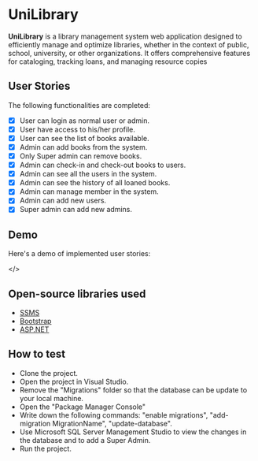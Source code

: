 # UniLibrary

**UniLibrary** is a library management system web application designed to 
efficiently manage and optimize libraries, whether in the context of public, school, university, or other 
organizations. It offers comprehensive features for cataloging, tracking loans, and managing resource copies

## User Stories

The following functionalities are completed:

- [x] User can login as normal user or admin.
- [x] User have access to his/her profile.
- [x] User can see the list of books available.
- [x] Admin can add books from the system.
- [x] Only Super admin can remove books.
- [x] Admin can check-in and check-out books to users.
- [x] Admin can see all the users in the system.
- [x] Admin can see the history of all loaned books.
- [x] Admin can manage member in the system.
- [x] Admin can add new users.
- [x] Super admin can add new admins.

## Demo

Here's a demo of implemented user stories:

</>

## Open-source libraries used

- [SSMS](https://learn.microsoft.com/fr-fr/sql/ssms/download-sql-server-management-studio-ssms?view=sql-server-ver16)
- [Bootstrap](https://getbootstrap.com/)
- [ASP.NET](https://dotnet.microsoft.com/en-us/apps/aspnet)

## How to test

- Clone the project.
- Open the project in Visual Studio.
- Remove the "Migrations" folder so that the database can be update to your local machine.
- Open the "Package Manager Console"
- Write down the following commands: "enable migrations", "add-migration MigrationName", "update-database".
- Use Microsoft SQL Server Management Studio to view the changes in the database and to add a Super Admin.
- Run the project.
